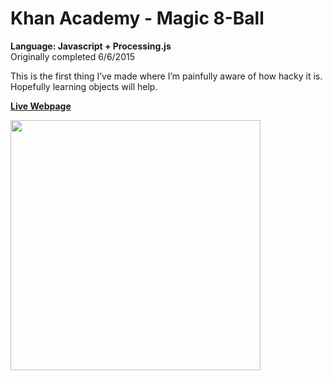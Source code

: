 # Khan Academy - Magic 8-Ball
<strong>Language: Javascript + Processing.js</strong></br>
Originally completed 6/6/2015

This is the first thing I’ve made where I’m painfully aware of how hacky it is. <br>
Hopefully learning objects will help.

<strong><a href="http://dargacode.github.io/khanMagic8Ball/">Live Webpage</a></strong>

<img src ="http://41.media.tumblr.com/7704119f62ab3e6f0a5e10f01af4d77c/tumblr_inline_nqmrx8dPxt1tvc5hi_1280.png" width="400" height="400">
